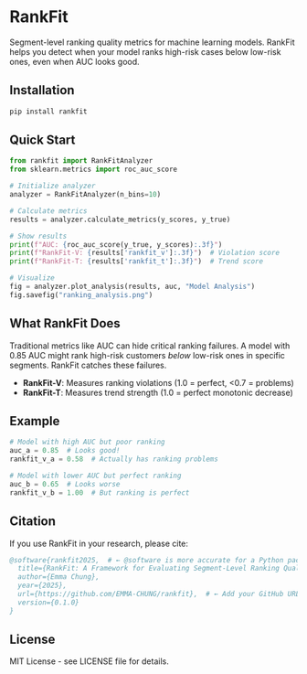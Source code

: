 # RankFit

Segment-level ranking quality metrics for machine learning models. RankFit helps you detect when your model ranks high-risk cases below low-risk ones, even when AUC looks good.

## Installation

```bash
pip install rankfit
```

## Quick Start

```python
from rankfit import RankFitAnalyzer
from sklearn.metrics import roc_auc_score

# Initialize analyzer
analyzer = RankFitAnalyzer(n_bins=10)

# Calculate metrics
results = analyzer.calculate_metrics(y_scores, y_true)

# Show results
print(f"AUC: {roc_auc_score(y_true, y_scores):.3f}")
print(f"RankFit-V: {results['rankfit_v']:.3f}")  # Violation score
print(f"RankFit-T: {results['rankfit_t']:.3f}")  # Trend score

# Visualize
fig = analyzer.plot_analysis(results, auc, "Model Analysis")
fig.savefig("ranking_analysis.png")
```

## What RankFit Does

Traditional metrics like AUC can hide critical ranking failures. A model with 0.85 AUC might rank high-risk customers *below* low-risk ones in specific segments. RankFit catches these failures.

- **RankFit-V**: Measures ranking violations (1.0 = perfect, <0.7 = problems)
- **RankFit-T**: Measures trend strength (1.0 = perfect monotonic decrease)

## Example

```python
# Model with high AUC but poor ranking
auc_a = 0.85  # Looks good!
rankfit_v_a = 0.58  # Actually has ranking problems

# Model with lower AUC but perfect ranking  
auc_b = 0.65  # Looks worse
rankfit_v_b = 1.00  # But ranking is perfect
```

## Citation

If you use RankFit in your research, please cite:

```bibtex
@software{rankfit2025,  # ← @software is more accurate for a Python package
  title={RankFit: A Framework for Evaluating Segment-Level Ranking Quality},
  author={Emma Chung},
  year={2025},
  url={https://github.com/EMMA-CHUNG/rankfit},  # ← Add your GitHub URL
  version={0.1.0}
}
```

## License

MIT License - see LICENSE file for details.
